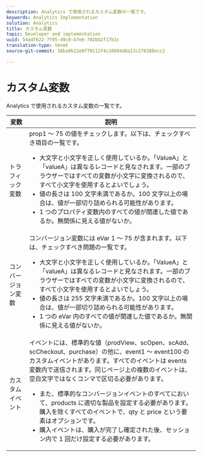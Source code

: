 ```yaml
---
description: Analytics で使用されるカスタム変数の一覧です。
keywords: Analytics Implementation
solution: Analytics
title: カスタム変数
topic: Developer and implementation
uuid: 54adf622-7f05-49c0-b7e6-702bb2f17b1c
translation-type: tm+mt
source-git-commit: 16ba0b12e0f70112f4c10804d0a13c278388ecc2

---
```



# カスタム変数

Analytics で使用されるカスタム変数の一覧です。

<table id="table_E8C7871F63F648A59644638FB56BD0E1"> 
 <thead> 
  <tr> 
   <th class="entry"> 変数 </th> 
   <th class="entry"> 説明 </th> 
  </tr> 
 </thead>
 <tbody> 
  <tr> 
   <td> トラフィック変数 </td> 
   <td> prop1 ～ 75 の値をチェックします。以下は、チェックすべき項目の一覧です。
    <ul id="ul_0EE2D50BA90F4F21BD63268A5082F980"> 
     <li id="li_A6E4D66E8A03400491A26A08E4945908">大文字と小文字を正しく使用しているか。「ValueA」と「valueA」は異なるレコードと見なされます。一部のブラウザーではすべての変数が小文字に変換されるので、すべて小文字を使用するとよいでしょう。 </li> 
     <li id="li_65CBFB908E7B4ED5AF9518FE5B58D4E2">値の長さは 100 文字未満であるか。100 文字以上の場合は、値が一部切り詰められる可能性があります。 </li> 
     <li id="li_CC506D114AFE44699D89AB84BBCCEBFC"> 1 つのプロパティ変数内のすべての値が関連した値であるか。無関係に見える値がないか。 </li> 
    </ul> </td> 
  </tr> 
  <tr> 
   <td> コンバージョン変数 </td> 
   <td> <span class="wintitle">コンバージョン</span>変数には eVar 1 ～ 75 が含まれます。以下は、チェックすべき問題の一覧です。
    <ul id="ul_CA10C5B9F24B4C49A64CA84A9DCE8E63"> 
     <li id="li_8CCD92F3AD5E49EBA91C9B008DA47016">大文字と小文字を正しく使用しているか。「ValueA」と「valueA」は異なるレコードと見なされます。一部のブラウザーではすべての変数が小文字に変換されるので、すべて小文字を使用するとよいでしょう。 </li> 
     <li id="li_5B6FDEDB2C32409AA59D6BB0DF2346CB">値の長さは 255 文字未満であるか。100 文字以上の場合は、値が一部切り詰められる可能性があります。 </li> 
     <li id="li_C31AFBAC99D84E96A1244E795CE7765D">1 つの eVar 内のすべての値が関連した値であるか。無関係に見える値がないか。 </li> 
    </ul> </td> 
  </tr> 
  <tr> 
   <td> カスタムイベント </td> 
   <td> イベントには、標準的な値（<span class="wintitle">prodView</span>、<span class="wintitle">scOpen</span>、<span class="wintitle">scAdd</span>、<span class="wintitle">scCheckout</span>、<span class="wintitle">purchase</span>）の他に、event1 ～ event100 のカスタムイベントがあります。すべてのイベントは events 変数内で送信されます。同じページ上の複数のイベントは、空白文字ではなくコンマで区切る必要があります。
    <ul id="ul_2213CC9DE892433FAF6FC1F5A2B841B4"> 
     <li id="li_15E31A9FF1654DFA93C158F422B9EAE3">また、標準的なコンバージョンイベントのすべてにおいて、products に適切な製品を設定する必要があります。購入を除くすべてのイベントで、qty と price という要素はオプションです。 </li> 
     <li id="li_03ED9AAC45DA47A58AB482E2CEBF5108"><span class="wintitle">購入</span>イベントは、購入が完了し確定された後、セッション内で 1 回だけ設定する必要があります。 </li> 
    </ul> </td> 
  </tr> 
 </tbody> 
</table>

